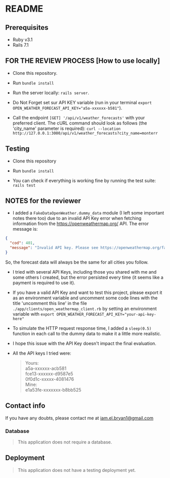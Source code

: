 # README

## Prerequisites
* Ruby v3.1
* Rails 7.1


## FOR THE REVIEW PROCESS [How to use locally]
* Clone this repository.

* Run ```bundle install```

* Run the server locally: ```rails server```.

* Do Not Forget set sur API KEY variable (run in your terminal ```export OPEN_WEATHER_FORECAST_API_KEY="a5a-xxxxxx-b581"```).

* Call the endpoint ```[GET] '/api/v1/weather_forecasts'``` with your preferred client. The cURL command should look as follows (the 'city_name' parameter is required):
    ``` curl --location http://127.0.0.1:3000/api/v1/weather_forecasts?city_name=monterr ```

## Testing
* Clone this repository

* Run ```bundle install```

* You can check if everything is working fine by running the test suite: ```rails test```

## NOTES for the reviewer
* I added a ```FakeDataOpenWeather.dummy_data``` module (I left some important notes there too) due to an invalid API Key error when fetching information from the https://openweathermap.org/ API. The error message is:
``` JSON 
{
  "cod": 401,
  "message": "Invalid API key. Please see https://openweathermap.org/faq#error401 for more info."
} 
```
So, the forecast data will always be the same for all cities you follow.

* I tried with several API Keys, including those you shared with me and some others I created, but the error persisted every time (it seems like a payment is required to use it).

* If you have a valid API Key and want to test this project, please export it as an environment variable and uncomment some code lines with the title 'uncomment this line' in the file ```./app/clients/open_weathermap_client.rb``` by setting an environment variable with ```export OPEN_WEATHER_FORECAST_API_KEY="your-api-key-here"```

* To simulate the HTTP request response time, I added a ```sleep(0.5)``` function in each call to the dummy data to make it a little more realistic.

* I hope this issue with the API Key doesn't impact the final evaluation.

* All the API keys I tried were:
    > Yours: <br/>
    a5a-xxxxxx-acb581 <br/>
    fce13-xxxxxx-d9587e5 <br/>
    0f0d1c-xxxxx-4081476 <br/>
    Mine: <br/>
    e1a53fe-xxxxxxx-b8bb525 <br/>

## Contact info
If you have any doubts, please contact me at iam.el.bryan1@gmail.com

### Database
> This application does not require a database.

## Deployment 
> This application does not have a testing deployment yet.